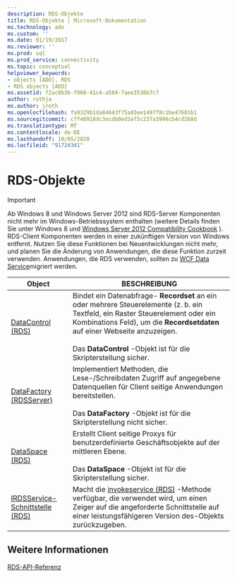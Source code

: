 ```yaml
---
description: RDS-Objekte
title: RDS-Objekte | Microsoft-Dokumentation
ms.technology: ado
ms.custom: ''
ms.date: 01/19/2017
ms.reviewer: ''
ms.prod: sql
ms.prod_service: connectivity
ms.topic: conceptual
helpviewer_keywords:
- objects [ADO], RDS
- RDS objects [ADO]
ms.assetid: f2ac8b3b-f968-41c4-a504-7aee3538b7c7
author: rothja
ms.author: jroth
ms.openlocfilehash: fa9329b1da84643f75a83ee1487f8c1be47601b1
ms.sourcegitcommit: c7f40918dc3ecdb0ed2ef5c237a3996cb4cd268d
ms.translationtype: MT
ms.contentlocale: de-DE
ms.lasthandoff: 10/05/2020
ms.locfileid: "91724341"
---
```

# <a name="rds-objects"></a>RDS-Objekte
> [!IMPORTANT]
>  Ab Windows 8 und Windows Server 2012 sind RDS-Server Komponenten nicht mehr im Windows-Betriebssystem enthalten (weitere Details finden Sie unter Windows 8 und [Windows Server 2012 Compatibility Cookbook](https://www.microsoft.com/download/details.aspx?id=27416) ). RDS-Client Komponenten werden in einer zukünftigen Version von Windows entfernt. Nutzen Sie diese Funktionen bei Neuentwicklungen nicht mehr, und planen Sie die Änderung von Anwendungen, die diese Funktion zurzeit verwenden. Anwendungen, die RDS verwenden, sollten zu [WCF Data Service](/dotnet/framework/wcf/)migriert werden.  
  
|Object|BESCHREIBUNG|  
|-|-|  
|[DataControl (RDS)](./datacontrol-object-rds.md)|Bindet ein Datenabfrage- **Recordset** an ein oder mehrere Steuerelemente (z. b. ein Textfeld, ein Raster Steuerelement oder ein Kombinations Feld), um die **Recordsetdaten** auf einer Webseite anzuzeigen.<br /><br /> Das **DataControl** -Objekt ist für die Skripterstellung sicher.|  
|[DataFactory (RDSServer)](./datafactory-object-rdsserver.md)|Implementiert Methoden, die Lese-/Schreibdaten Zugriff auf angegebene Datenquellen für Client seitige Anwendungen bereitstellen.<br /><br /> Das **DataFactory** -Objekt ist für die Skripterstellung nicht sicher.|  
|[DataSpace (RDS)](./dataspace-object-rds.md)|Erstellt Client seitige Proxys für benutzerdefinierte Geschäftsobjekte auf der mittleren Ebene.<br /><br /> Das **DataSpace** -Objekt ist für die Skripterstellung sicher.|  
|[IRDSService-Schnittstelle (RDS)](./irdsservice-interface-rds.md)|Macht die [invokeservice (RDS)](./invokeservice-rds.md) -Methode verfügbar, die verwendet wird, um einen Zeiger auf die angeforderte Schnittstelle auf einer leistungsfähigeren Version des-Objekts zurückzugeben.|  
  
## <a name="see-also"></a>Weitere Informationen  
 [RDS-API-Referenz](./rds-api-reference.md)